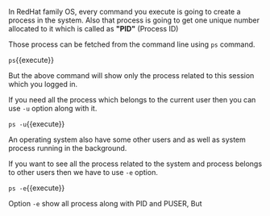 

In RedHat family OS, every command you execute is going to create a process in the system. Also that process is going to get one unique number allocated to it which is called as **"PID"** (Process ID)

Those process can be fetched from the command line using `ps` command.

`ps`{{execute}}


But the above command will show only the process related to this session which you logged in. 

If you need all the process which belongs to the current user then you can use `-u` option along with it.

`ps -u`{{execute}}

An operating system also have some other users and as well as system process running in the background.

If you want to see all the process related to the system and process belongs to other users then we have to use `-e` option.

`ps -e`{{execute}}

Option `-e` show all process along with PID and PUSER, But 